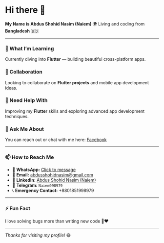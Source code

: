 # Hi there 👋

**My Name is Abdus Shohid Nasim (Naiem)**
🌍 Living and coding from **Bangladesh** 🇧🇩

---

### 🌱 What I’m Learning

Currently diving into **Flutter** — building beautiful cross-platform apps.

### 👯 Collaboration

Looking to collaborate on **Flutter projects** and mobile app development ideas.

### 🤔 Need Help With

Improving my **Flutter** skills and exploring advanced app development techniques.

### 💬 Ask Me About

You can reach out or chat with me here:
[Facebook](https://www.facebook.com/naiemhasannaim.71nr)

---

### 📫 How to Reach Me

* 💬 **WhatsApp:** [Click to message](https://wa.me/qr/XAEI2OD237CDH1)
* 📧 **Email:** [abdusshohidnasim@gmail.com](mailto:abdusshohidnasim@gmail.com)
* 💼 **LinkedIn:** [Abdus Shohid Nasim (Naiem)](https://www.linkedin.com/in/abdus-shohid-nasim-naiem-248567236/)
* 💬 **Telegram:** `Naiem998979`
* 📞 **Emergency Contact:** +8801851998979

---

### ⚡ Fun Fact

I love solving bugs more than writing new code 🐛❤️

---

*Thanks for visiting my profile!* 😄
